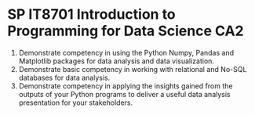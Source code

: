 # SP IT8701 Introduction to Programming for Data Science CA2

1.	Demonstrate competency in using the Python Numpy, Pandas and Matplotlib packages for data analysis and data visualization.
2.	Demonstrate basic competency in working with relational and No-SQL databases for data analysis.
3.	Demonstrate competency in applying the insights gained from the outputs of your Python programs to deliver a useful data analysis presentation for your stakeholders.
